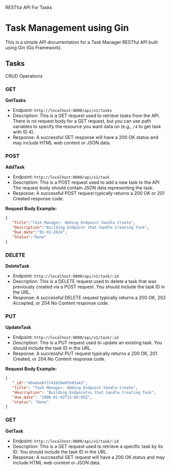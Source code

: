 RESTful API For Tasks
# Task Management using Gin

This is a simple API documentation for a Task Manager RESTful API built using Gin (Go Framework).

## Tasks
CRUD Operations

### GET
**GetTasks**
- Endpoint: `http://localhost:8000/api/v1/tasks`
- Description: This is a GET request used to retrieve tasks from the API. There is no request body for a GET request, but you can use path variables to specify the resource you want data on (e.g., `/4` to get task with ID 4).
- Response: A successful GET response will have a 200 OK status and may include HTML web content or JSON data.

### POST
**AddTask**
- Endpoint: `http://localhost:8000/api/v1/task`
- Description: This is a POST request used to add a new task to the API. The request body should contain JSON data representing the task.
- Response: A successful POST request typically returns a 200 OK or 201 Created response code.

**Request Body Example:**
```json
{
   "Title":"Task Manager: Adding Endpoint handle Create",
   "Description":"Building Endpoint that handle Creating Task",
   "Due_date":"01-02-2024",
   "Status":"Done"
}
```

### DELETE
**DeleteTask**
- Endpoint: `http://localhost:8000/api/v1/task/:id`
- Description: This is a DELETE request used to delete a task that was previously created via a POST request. You should include the task ID in the URL.
- Response: A successful DELETE request typically returns a 200 OK, 202 Accepted, or 204 No Content response code.

### PUT
**UpdateTask**
- Endpoint: `http://localhost:8000/api/v1/task/:id`
- Description: This is a PUT request used to update an existing task. You should include the task ID in the URL.
- Response: A successful PUT request typically returns a 200 OK, 201 Created, or 204 No Content response code.

**Request Body Example:**
```json
{
   "_id":"66adee6f1f41b59e0fe03a43",
   "title": "Task Manager: Adding Endpoint handle Create",
   "description": "Building Endpointss that handle Creating Task",
   "due_date": "2006-01-02T15:04:05Z",
   "status": "Done"
}
```

### GET
**GetTask**
- Endpoint: `http://localhost:8000/api/v1/task/:id`
- Description: This is a GET request used to retrieve a specific task by its ID. You should include the task ID in the URL.
- Response: A successful GET request will have a 200 OK status and may include HTML web content or JSON data.

